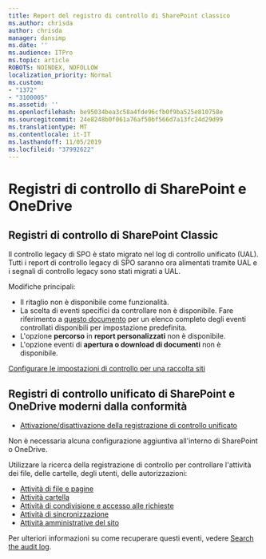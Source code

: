 ```yaml
---
title: Report del registro di controllo di SharePoint classico
ms.author: chrisda
author: chrisda
manager: dansimp
ms.date: ''
ms.audience: ITPro
ms.topic: article
ROBOTS: NOINDEX, NOFOLLOW
localization_priority: Normal
ms.custom:
- "1372"
- "3100005"
ms.assetid: ''
ms.openlocfilehash: be95034bea3c58a4fde96cfb0f9ba525e810758e
ms.sourcegitcommit: 24e8248b0f061a76af50bf566d7a13fc24d29d99
ms.translationtype: MT
ms.contentlocale: it-IT
ms.lasthandoff: 11/05/2019
ms.locfileid: "37992622"
---
```

# <a name="sharepoint-and-onedrive-audit-logs"></a>Registri di controllo di SharePoint e OneDrive

## <a name="sharepoint-classic-audit-logs"></a>Registri di controllo di SharePoint Classic

Il controllo legacy di SPO è stato migrato nel log di controllo unificato (UAL). Tutti i report di controllo legacy di SPO saranno ora alimentati tramite UAL e i segnali di controllo legacy sono stati migrati a UAL.

Modifiche principali:

* Il ritaglio non è disponibile come funzionalità.
* La scelta di eventi specifici da controllare non è disponibile. Fare riferimento a [questo documento](https://docs.microsoft.com/office365/securitycompliance/search-the-audit-log-in-security-and-compliance) per un elenco completo degli eventi controllati disponibili per impostazione predefinita.
* L'opzione **percorso** in **report personalizzati** non è disponibile.
* L'opzione eventi di **apertura o download di documenti** non è disponibile.

[Configurare le impostazioni di controllo per una raccolta siti](https://support.office.com/article/Configure-audit-settings-for-a-site-collection-A9920C97-38C0-44F2-8BCB-4CF1E2AE22D2)

## <a name="sharepoint-and-onedrive-modern-unified-audit-logs-from-compliance"></a>Registri di controllo unificato di SharePoint e OneDrive moderni dalla conformità

* [Attivazione/disattivazione della registrazione di controllo unificato](https://docs.microsoft.com/office365/securitycompliance/turn-audit-log-search-on-or-off) 

Non è necessaria alcuna configurazione aggiuntiva all'interno di SharePoint o OneDrive.

Utilizzare la ricerca della registrazione di controllo per controllare l'attività dei file, delle cartelle, degli utenti, delle autorizzazioni:

* [Attività di file e pagine](https://docs.microsoft.com/office365/securitycompliance/search-the-audit-log-in-security-and-compliance)
* [Attività cartella](https://docs.microsoft.com/office365/securitycompliance/search-the-audit-log-in-security-and-compliance#folder-activities)
* [Attività di condivisione e accesso alle richieste](https://docs.microsoft.com/office365/securitycompliance/search-the-audit-log-in-security-and-compliance#sharing-and-access-request-activities)
* [Attività di sincronizzazione](https://docs.microsoft.com/office365/securitycompliance/search-the-audit-log-in-security-and-compliance#synchronization-activities)
* [Attività amministrative del sito](https://docs.microsoft.com/office365/securitycompliance/search-the-audit-log-in-security-and-compliance#site-administration-activities)

Per ulteriori informazioni su come recuperare questi eventi, vedere [Search the audit log](https://docs.microsoft.com/office365/securitycompliance/search-the-audit-log-in-security-and-compliance#search-the-audit-log).
